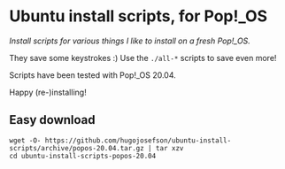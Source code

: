# Ubuntu install scripts, for Pop!_OS

_Install scripts for various things I like to install on a fresh Pop!\_OS._

They save some keystrokes :) Use the `./all-*` scripts to save even more!

Scripts have been tested with Pop!_OS 20.04.

Happy (re-)installing!

## Easy download

	wget -O- https://github.com/hugojosefson/ubuntu-install-scripts/archive/popos-20.04.tar.gz | tar xzv
	cd ubuntu-install-scripts-popos-20.04

